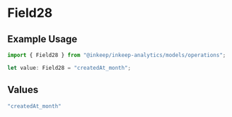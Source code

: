 # Field28

## Example Usage

```typescript
import { Field28 } from "@inkeep/inkeep-analytics/models/operations";

let value: Field28 = "createdAt_month";
```

## Values

```typescript
"createdAt_month"
```